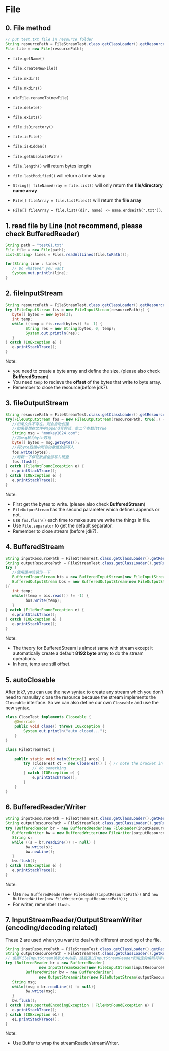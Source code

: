 # File

## 0. File method
```java
// put test.txt file in resource folder
String resourcePath = FileStreamTest.class.getClassLoader().getResource("./test.txt").getPath();
File file = new File(resourcePath);
```

-  `file.getName()`

-  `file.createNewFile()`
-  `file.mkdir()`
-  `file.mkdirs()`
-  `oldFile.renameTo(newFile)`
-  `file.delete()`

-  `file.exists()`
-  `file.isDirectory()`
-  `file.isFile()`
-  `file.isHidden()`

-  `file.getAbsolutePath()`
-  `file.length()` will return bytes length
-  `file.lastModified()` will return a time stamp
-  `String[] fileNameArray = file.list()` will only return the **file/directory name array**
-  `File[] fileArray = file.listFiles()` will return the **file array**
-  `File[] fileArray = file.list((dir, name) -> name.endsWith(".txt"))`.

## 1. read file by Line (not recommend, please check BufferedReader)

```java
String path = "testG1.txt"
File file = new File(path);
List<String> lines = Files.readAllLines(file.toPath());

for(String line : lines){
   // Do whatever you want
   System.out.println(line);
}
```

## 2. fileInputStream

```java
String resourcePath = FileStreamTest.class.getClassLoader().getResource("./test.txt").getPath();
try (FileInputStream fis = new FileInputStream(resourcePath);) {
   byte[] bytes = new byte[3];
   int temp;
   while ((temp = fis.read(bytes)) != -1) {
         String res = new String(bytes, 0, temp);
         System.out.println(res);
   }
} catch (IOException e) {
   e.printStackTrace();
}
```

Note:

-  you need to create a byte array and define the size. (please also check **BufferedStream**)
-  You need `temp` to recieve the **offset** of the bytes that write to byte array.
-  Remember to close the resource(before jdk7).

## 3. fileOutputStream

```java
String resourcePath = FileStreamTest.class.getClassLoader().getResource("./test.txt").getPath();
try(FileOutputStream fos = new FileOutputStream(resourcePath, true);) {
   //如果文件不存在，则会自动创建
   //如果要想在文件中append写的话，第二个参数传true
   String msg = "monkey1024.com";
   //将msg转为byte数组
   byte[] bytes = msg.getBytes();
   //将byte数组中所有的数据全部写入
   fos.write(bytes);
   //刷新一下保证数据全部写入硬盘
   fos.flush();
} catch (FileNotFoundException e) {
   e.printStackTrace();
} catch (IOException e) {
   e.printStackTrace();
}
```

Note:

-  First get the bytes to write. (please also check **BufferedStream**)
-  `FileOutputStream` has the second parameter which defines appends or not.
-  use `fos.flush()` each time to make sure we write the things in file.
-  Use `File.separator` to get the default separator.
-  Remember to close stream (before jdk7).

## 4. BufferedStream

```java
String inputResourcePath = FileStreamTest.class.getClassLoader().getResource("./input.txt").getPath();
String outputResourcePath = FileStreamTest.class.getClassLoader().getResource("./output.txt").getPath();
try (
   //使用缓冲流装饰一下
   BufferedInputStream bis = new BufferedInputStream(new FileInputStream(inputResourcePath));
   BufferedOutputStream bos = new BufferedOutputStream(new FileOutputStream(outputResourcePath));
){
   int temp;
   while((temp = bis.read()) != -1) {                
         bos.write(temp);
   }
} catch (FileNotFoundException e) {
   e.printStackTrace();
} catch (IOException e) {
   e.printStackTrace();
}
```

Note:

-  The theory for BufferedStream is almost same with stream except it automatically create a default **8192 byte** array to do the stream operations.
-  In here, temp are still offset.

## 5. autoClosable

After jdk7, you can use the new syntax to create any stream which you don't need to manullay close the resource because the stream implements the `Closeable` interface. So we can also define our own `Closeable` and use the new syntax.

```java
class CloseTest implements Closeable {
    @Override
    public void close() throws IOException {
        System.out.println("auto closed...");
    }
}

class FileStreamTest {

    public static void main(String[] args) {
        try (CloseTest ct = new CloseTest() ) { // note the bracket in try statement
            // do something
        } catch (IOException e) {
            e.printStackTrace();
        }
    }
}
```

## 6. BufferedReader/Writer

```java
String inputResourcePath = FileStreamTest.class.getClassLoader().getResource("./input.txt").getPath();
String outputResourcePath = FileStreamTest.class.getClassLoader().getResource("./output.txt").getPath();
try (BufferedReader br = new BufferedReader(new FileReader(inputResourcePath));
   BufferedWriter bw = new BufferedWriter(new FileWriter(outputResourcePath));) {
   String s;
   while ((s = br.readLine()) != null) {
         bw.write(s);
         bw.newLine();
   }
   bw.flush();
} catch (IOException e) {
   e.printStackTrace();
}
```

Note:

-  Use `new BufferedReader(new FileReader(inputResourcePath))` and `new BufferedWriter(new FileWriter(outputResourcePath));`
-  For writer, remember `flush`.

## 7. InputStreamReader/OutputStreamWriter (encoding/decoding related)

These 2 are used when you want to deal with different encoding of the file.

```java
String inputResourcePath = FileStreamTest.class.getClassLoader().getResource("./input.txt").getPath();
String outputResourcePath = FileStreamTest.class.getClassLoader().getResource("./output.txt").getPath();
// 使用FileInputStream读取文本内容，然后通过InputStreamReader和指定的编码将字符转换为字节
try (BufferedReader br = new BufferedReader(
               new InputStreamReader(new FileInputStream(inputResourcePath), "utf-8"));
         BufferedWriter bw = new BufferedWriter(
               new OutputStreamWriter(new FileOutputStream(outputResourcePath), "gbk"));) {
   String msg;
   while((msg = br.readLine()) != null){
         bw.write(msg);
   }
   bw.flush();
} catch (UnsupportedEncodingException | FileNotFoundException e) {
   e.printStackTrace();
} catch (IOException e1) {
   e1.printStackTrace();
}
```

Note:

-  Use Buffer to wrap the streamReader/streamWriter.
